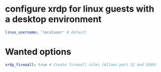 # configure xrdp for linux guests with a desktop environment
 
``` yaml
linux_username: 'localuser' # default
```

# Wanted options

``` yaml
xrdp_firewall: true # Create firewall rules (Allows port 22 and 3389)
 
```